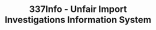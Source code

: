 ---
bigquery: https://console.cloud.google.com/bigquery?p=patents-public-data&d=usitc_investigations&page=dataset&project=sheets-management-319211
citation: US International Trade Commission 337Info Unfair Import Investigations Information
  System
contributors: US International Trade Comission
cost: None
description: US International Trade Commission 337Info Unfair Import Investigations
  Information System contains data on investigations done under Section 337. Section
  337 declares the infringement of certain statutory intellectual property rights
  and other forms of unfair competition in import trade to be unlawful practices.
  Most Section 337 investigations involve allegations of patent or registered trademark
  infringement.
documentation: FAQ and tutorial available on the site
last_edit: Mon, 04 Apr 2022 19:10:40 GMT
location: https://pubapps2.usitc.gov/337external/
maintained_by: US International Trade Comission
schema_fields: '[''lastUpdated'', ''finalDetViolation'', ''internalRemand'', ''investigationNo'',
  ''ouiiAttorney'', ''finalDetNoViolation'', ''ouiiParticipation'', ''copyrightNumbers'',
  ''finalIdOnViolationIssue'', ''dateOfPublicationFrNotice'', ''publication_number'',
  ''investigationType'', ''actualStartDateEvidHear'', ''invUnfairAct'', ''gcAttorney'',
  ''issueDateOtherNonFinal'', ''docketNo'', ''currentStatus'', ''id'', ''patentNumbers'',
  ''investigationTermDate'', ''startDateMarkmanHearing'', ''patentNumber'', ''trademarkNumbers'',
  ''complainant'', ''title'', ''actualEndDateEvidHear'', ''dateCreated'', ''respondent'',
  ''dateComplaintFiled'', ''endDateMarkmanHearing'', ''teoIdIssueDate'', ''htsNumbers'',
  ''targetDate'', ''teoReliefGranted'', ''reportingRequirements'', ''teoProceedingInvolved'',
  ''finalIdOnViolationDue'', ''cafcAppeals'', ''teoIdDueDate'', ''scheduledEndDateEvidHear'',
  ''currentActiveALJ'', ''aljAssigned'', ''markmanHearing'', ''scheduledStartDateEvidHear'']'
shortname: unfair_import_investigations
tags:
- import
- legal
- trade
timeframe: 2008-2021 (prior to 2008 downloadable as a JSON file)
title: 337Info - Unfair Import Investigations Information System
uuid: 2721f5ec-e599-4890-9265-9706719fc71e
---